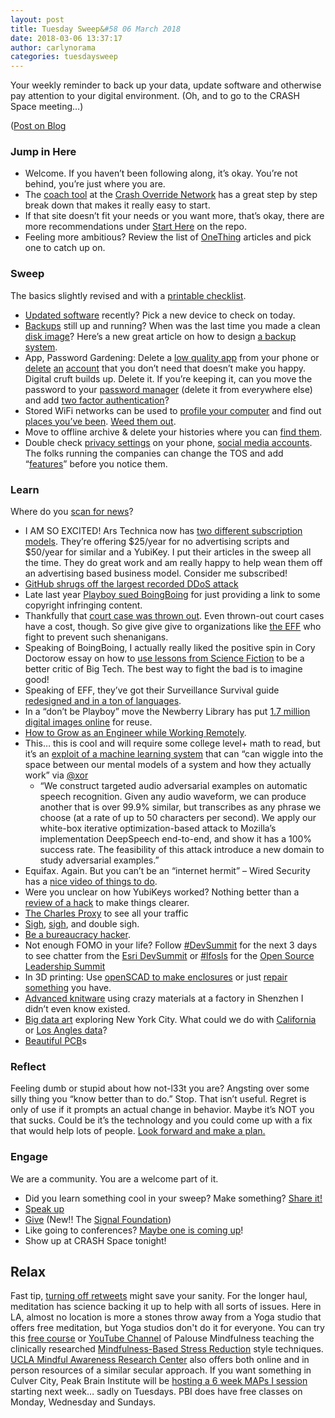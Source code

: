 ```yaml
---
layout: post
title: Tuesday Sweep&#58 06 March 2018
date: 2018-03-06 13:37:17
author: carlynorama
categories: tuesdaysweep
---
```



Your weekly reminder to back up your data, update software and otherwise pay attention to your digital environment. (Oh, and to go to the CRASH Space meeting…)

([Post on Blog](https://blog.crashspace.org/2018/03/tuesday-sweep-6-march-2018/)

### Jump in Here

*   Welcome. If you haven’t been following along, it’s okay. You’re not behind, you’re just where you are.
*   The [coach tool](http://www.crashoverridenetwork.com/coach.html) at the [Crash Override Network](http://www.crashoverridenetwork.com/) has a great step by step break down that makes it really easy to start.
*   If that site doesn’t fit your needs or you want more, that’s okay, there are more recommendations under [Start Here](https://carlynorama.github.io/tuesday/start/) on the repo.
*   Feeling more ambitious? Review the list of [OneThing](https://blog.crashspace.org/tag/onething/) articles and pick one to catch up on.

### Sweep

The basics slightly revised and with a [printable checklist](https://carlynorama.github.io/tuesday/sweep/printable_checklist.html).

*   [Updated software](https://blog.crashspace.org/2016/12/one-thing-to-do-today-tuesday-routine-update-everything/) recently? Pick a new device to check on today.
*   [Backups](https://blog.crashspace.org/2016/11/one-thing-to-do-today-tuesday-sweep-where-are-your-backups/) still up and running? When was the last time you made a clean [disk image](https://blog.crashspace.org/2017/01/one-thing-to-do-today-keep-a-clean-disk-image-on-hand/)? Here’s a new great article on how to design [a backup system](https://www.grahamcluley.com/create-robust-data-backup-plan-make-sure-works/).
*   App, Password Gardening: Delete a [low quality app](https://blog.crashspace.org/2016/12/one-thing-to-do-today-institute-beyonce-rules-for-vetting-apps/) from your phone or [delete](https://blog.crashspace.org/2016/12/one-thing-to-do-today-turn-off-image-loading-for-email/) [an](https://blog.crashspace.org/2016/12/one-thing-to-do-today-turn-off-image-loading-for-email/) [account](https://blog.crashspace.org/2016/11/one-thing-to-do-today-delete-your-account/) that you don’t need that doesn’t make you happy. Digital cruft builds up. Delete it. If you’re keeping it, can you move the password to your [password manager](https://blog.crashspace.org/2016/11/one-thing-to-do-today-what-passwords-do-you-have-anyway/) (delete it from everywhere else) and add [two factor authentication](https://blog.crashspace.org/2016/11/one-thing-to-do-today-enable-two-factor-authorization/)?
*   Stored WiFi networks can be used to [profile your computer](https://www.theatlantic.com/technology/archive/2017/04/when-apps-collude-to-steal-your-data/522177/) and find out [places you’ve been](https://www.eff.org/deeplinks/2014/07/your-android-device-telling-world-where-youve-been). [Weed them out](http://www.tomsguide.com/faq/id-2322427/erase-previous-connections-laptop.html).
*   Move to offline archive & delete your histories where you can [find them](https://support.google.com/accounts/answer/7028918).
*   Double check [privacy settings](https://blog.crashspace.org/2016/12/one-thing-to-do-today-if-one-must-use-social-media-follow-army-rules/) on your phone, [social media accounts](https://ssd.eff.org/en/module/protecting-yourself-social-networks). The folks running the companies can change the TOS and add “[features](https://ssd.eff.org/en/module/facebook-groups-reducing-risks)” before you notice them.

### Learn

Where do you [scan for news](https://crashspace.github.io/tuesday/)?

*   I AM SO EXCITED! Ars Technica now has [two different subscription models](https://arstechnica.com/staff/2018/03/ars-pro-now-free-of-trackers-for-subscribers/). They’re offering $25/year for no advertising scripts and $50/year for similar and a YubiKey. I put their articles in the sweep all the time. They do great work and am really happy to help wean them off an advertising based business model. Consider me subscribed!
*   [GitHub shrugs off the largest recorded DDoS attack](https://arstechnica.com/information-technology/2018/03/us-service-provider-survives-the-biggest-recorded-ddos-in-history/)
*   Late last year [Playboy sued BoingBoing](https://boingboing.net/2018/01/18/playboy-is-suing-boing-boing.html) for just providing a link to some copyright infringing content.
*   Thankfully that [court case was thrown out](https://boingboing.net/2018/03/05/playboy-lawsuit-over.html). Even thrown-out court cases have a cost, though. So give give give to organizations like [the EFF](https://supporters.eff.org/donate) who fight to prevent such shenanigans.
*   Speaking of BoingBoing, I actually really liked the positive spin in Cory Doctorow essay on how to [use lessons from Science Fiction](https://boingboing.net/2018/03/05/a-better-world-is-possible.html) to be a better critic of Big Tech. The best way to fight the bad is to imagine good!
*   Speaking of EFF, they’ve got their Surveillance Survival guide [redesigned and in a ton of languages](https://ssd.eff.org/en).
*   In a “don’t be Playboy” move the Newberry Library has put [1.7 million digital images online](https://www.newberry.org/new-open-access-policy-newberry-digital-collections) for reuse.
*   [How to Grow as an Engineer while Working Remotely](https://open.nytimes.com/how-to-grow-as-an-engineer-working-remotely-3baff8211f3e).
*   This… this is cool and will require some college level+ math to read, but it’s an [exploit of a machine learning system](https://arxiv.org/abs/1801.01944) that can “can wiggle into the space between our mental models of a system and how they actually work” via [@xor](https://twitter.com/xor/status/955864577090244608)
    *   “We construct targeted audio adversarial examples on automatic speech recognition. Given any audio waveform, we can produce another that is over 99.9% similar, but transcribes as any phrase we choose (at a rate of up to 50 characters per second). We apply our white-box iterative optimization-based attack to Mozilla’s implementation DeepSpeech end-to-end, and show it has a 100% success rate. The feasibility of this attack introduce a new domain to study adversarial examples.”
*   Equifax. Again. But you can’t be an “internet hermit” – Wired Security has a [nice video of things to do](https://www.wired.com/video/how-to-protect-yourself-after-a-massive-corporate-hack).
*   Were you unclear on how YubiKeys worked? Nothing better than a [review of a hack](https://www.wired.com/story/chrome-yubikey-phishing-webusb/) to make things clearer.
*   [The Charles Proxy](https://www.charlesproxy.com/) to see all your traffic
*   [Sigh](https://www.documentcloud.org/documents/4390685-Lee-Complaint.html), [sigh](https://www.wired.com/story/why-are-there-few-women-in-tech-watch-a-recruiting-session), and double sigh.
*   [Be a bureaucracy hacker](https://www.cyberscoop.com/us-cybersecurity-policy-lisa-wiswell-bureaucracy-hackers/).
*   Not enough FOMO in your life? Follow [#DevSummit](https://twitter.com/hashtag/DevSummit) for the next 3 days to see chatter from the [Esri DevSummit](http://www.esri.com/events/devsummit) or [#lfosls](https://twitter.com/hashtag/lfosls) for the [Open Source Leadership Summit](https://events.linuxfoundation.org/events/open-source-leadership-summit-2018/)
*   In 3D printing: Use [openSCAD to make enclosures](https://hackaday.com/2018/03/02/printed-it-custom-enclosure-generator/) or just [repair something](https://hackaday.com/2018/02/28/repairs-you-can-print-contest-meet-the-winners/) you have.
*   [Advanced knitware](https://www.technologyreview.com/s/610117/hacking-in-a-factory/) using crazy materials at a factory in Shenzhen I didn’t even know existed.
*   [Big data art](http://datathroughdesign.com/) exploring New York City. What could we do with [California](https://www.californiacivicdata.org/) or [Los Angles data](https://www.lamayor.org/DataLA)?
*   [Beautiful PCB](http://blog.oshpark.com/2018/03/02/pcb-projects-with-awesome-artwork/)s

### Reflect

Feeling dumb or stupid about how not-l33t you are? Angsting over some silly thing you “know better than to do.” Stop. That isn’t useful. Regret is only of use if it prompts an actual change in behavior. Maybe it’s NOT you that sucks. Could be it’s the technology and you could come up with a fix that would help lots of people. [Look forward and make a plan.](https://blog.crashspace.org/2016/11/one-thing-to-do-today-add-self-review-to-tuesday-checklist/)

### Engage

We are a community. You are a welcome part of it.

*   Did you learn something cool in your sweep? Make something? [Share it!](https://blog.crashspace.org/2017/05/tuesday-sweep-9-may-2017/)
*   [Speak up](https://blog.crashspace.org/2016/12/one-thing-to-do-today-collect-phone-numbers-for-future-tuesday-sweeps/)
*   [Give](https://blog.crashspace.org/2016/11/one-thing-to-do-today-plan-a-way-to-give-to-the-cause-regularly/) (New!! The [Signal Foundation](https://signal.org/blog/signal-foundation/))
*   Like going to conferences? [Maybe one is coming up](https://infocon.org/cons/)!
*   Show up at CRASH Space tonight!

## Relax

Fast tip, [turning off retweets](https://www.theatlantic.com/magazine/archive/2018/04/the-case-against-retweets/554078/) might save your sanity. For the longer haul, meditation has science backing it up to help with all sorts of issues. Here in LA, almost no location is more a stones throw away from a Yoga studio that offers free meditation, but Yoga studios don't do it for everyone. You can try this [free course](https://palousemindfulness.com/) or [YouTube Channel](https://www.youtube.com/channel/UCjQxrBbp-9aCBzWIsiuHmiA?&ab_channel=PalouseMindfulness) of Palouse Mindfulness teaching the clinically researched [Mindfulness-Based Stress Reduction](https://en.wikipedia.org/wiki/Mindfulness-based_stress_reduction) style techniques. [UCLA Mindful Awareness Research Center](http://marc.ucla.edu/) also offers both online and in person resources of a similar secular approach. If you want something in Culver City, Peak Brain Institute will be [hosting a 6 week MAPs I session](http://peakbraininstitute.com/maps-comes-peak-brain-institute) starting next week… sadly on Tuesdays. PBI does have free classes on Monday, Wednesday and Sundays.
